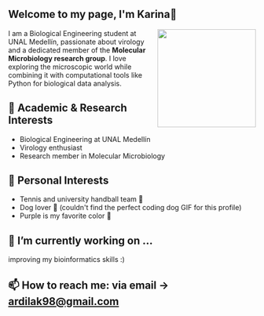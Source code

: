 ## Welcome to my page, I'm Karina👋 

<!--https://user-images.githubusercontent.com/5713670/87202985-820dcb80-c2b6-11ea-9f56-7ec461c497c3.gif-->
<img align='right' src='https://octodex.github.com/images/hula_loop_octodex03.gif' width='200'>

I am a Biological Engineering student at UNAL Medellín, passionate about virology and a dedicated member of the **Molecular Microbiology research group**. I love exploring the microscopic world while combining it with computational tools like Python for biological data analysis.  

## 🧬 Academic & Research Interests
- Biological Engineering at UNAL Medellín  
- Virology enthusiast  
- Research member in Molecular Microbiology

## 🎾 Personal Interests
- Tennis and university handball team 🏐  
- Dog lover 🐶  (couldn't find the perfect coding dog GIF for this profile)
- Purple is my favorite color 💜
  
## 🔭 I’m currently working on ... 
improving my bioinformatics skills :)

## 📫 How to reach me: via email -> ardilak98@gmail.com


